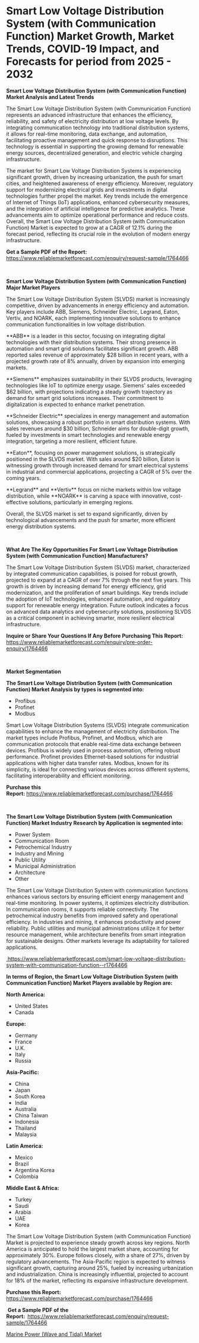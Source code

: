 <p><h1>Smart Low Voltage Distribution System (with Communication Function) Market Growth, Market Trends, COVID-19 Impact, and Forecasts for period from 2025 - 2032</h1></p><p><strong>Smart Low Voltage Distribution System (with Communication Function) Market Analysis and Latest Trends</strong></p>
<p><p>The Smart Low Voltage Distribution System (with Communication Function) represents an advanced infrastructure that enhances the efficiency, reliability, and safety of electricity distribution at low voltage levels. By integrating communication technology into traditional distribution systems, it allows for real-time monitoring, data exchange, and automation, facilitating proactive management and quick response to disruptions. This technology is essential in supporting the growing demand for renewable energy sources, decentralized generation, and electric vehicle charging infrastructure.</p><p>The market for Smart Low Voltage Distribution Systems is experiencing significant growth, driven by increasing urbanization, the push for smart cities, and heightened awareness of energy efficiency. Moreover, regulatory support for modernizing electrical grids and investments in digital technologies further propel the market. Key trends include the emergence of Internet of Things (IoT) applications, enhanced cybersecurity measures, and the integration of artificial intelligence for predictive analytics. These advancements aim to optimize operational performance and reduce costs. Overall, the Smart Low Voltage Distribution System (with Communication Function) Market is expected to grow at a CAGR of 12.1% during the forecast period, reflecting its crucial role in the evolution of modern energy infrastructure.</p></p>
<p><strong>Get a Sample PDF of the Report:&nbsp;</strong> <a href="https://www.reliablemarketforecast.com/enquiry/request-sample/1764466?utm_campaign=1842&utm_medium=2&utm_source=Github&utm_content=ia&utm_term=14022025&utm_id=smart-low-voltage-distribution-system-with-communication-function">https://www.reliablemarketforecast.com/enquiry/request-sample/1764466</a></p>
<p>&nbsp;</p>
<p><strong>Smart Low Voltage Distribution System (with Communication Function) Major Market Players</strong></p>
<p><p>The Smart Low Voltage Distribution System (SLVDS) market is increasingly competitive, driven by advancements in energy efficiency and automation. Key players include ABB, Siemens, Schneider Electric, Legrand, Eaton, Vertiv, and NOARK, each implementing innovative solutions to enhance communication functionalities in low voltage distribution.</p><p>**ABB** is a leader in this sector, focusing on integrating digital technologies with their distribution systems. Their strong presence in automation and smart grid solutions facilitates significant growth. ABB reported sales revenue of approximately $28 billion in recent years, with a projected growth rate of 8% annually, driven by expansion into emerging markets.</p><p>**Siemens** emphasizes sustainability in their SLVDS products, leveraging technologies like IoT to optimize energy usage. Siemens' sales exceeded $62 billion, with projections indicating a steady growth trajectory as demand for smart grid solutions increases. Their commitment to digitalization is expected to enhance market penetration.</p><p>**Schneider Electric** specializes in energy management and automation solutions, showcasing a robust portfolio in smart distribution systems. With sales revenues around $30 billion, Schneider aims for double-digit growth, fueled by investments in smart technologies and renewable energy integration, targeting a more resilient, efficient future.</p><p>**Eaton**, focusing on power management solutions, is strategically positioned in the SLVDS market. With sales around $20 billion, Eaton is witnessing growth through increased demand for smart electrical systems in industrial and commercial applications, projecting a CAGR of 5% over the coming years.</p><p>**Legrand** and **Vertiv** focus on niche markets within low voltage distribution, while **NOARK** is carving a space with innovative, cost-effective solutions, particularly in emerging regions.</p><p>Overall, the SLVDS market is set to expand significantly, driven by technological advancements and the push for smarter, more efficient energy distribution systems.</p></p>
<p>&nbsp;</p>
<p><strong>What Are The Key Opportunities For Smart Low Voltage Distribution System (with Communication Function) Manufacturers?</strong></p>
<p><p>The Smart Low Voltage Distribution System (SLVDS) market, characterized by integrated communication capabilities, is poised for robust growth, projected to expand at a CAGR of over 7% through the next five years. This growth is driven by increasing demand for energy efficiency, grid modernization, and the proliferation of smart buildings. Key trends include the adoption of IoT technologies, enhanced automation, and regulatory support for renewable energy integration. Future outlook indicates a focus on advanced data analytics and cybersecurity solutions, positioning SLVDS as a critical component in achieving smarter, more resilient electrical infrastructure.</p></p>
<p><strong>Inquire or Share Your Questions If Any Before Purchasing This Report:</strong> <a href="https://www.reliablemarketforecast.com/enquiry/pre-order-enquiry/1764466?utm_campaign=1842&utm_medium=2&utm_source=Github&utm_content=ia&utm_term=14022025&utm_id=smart-low-voltage-distribution-system-with-communication-function">https://www.reliablemarketforecast.com/enquiry/pre-order-enquiry/1764466</a></p>
<p>&nbsp;</p>
<p><strong>Market Segmentation</strong></p>
<p><strong>The Smart Low Voltage Distribution System (with Communication Function) Market Analysis by types is segmented into:</strong></p>
<p><ul><li>Profibus</li><li>Profinet</li><li>Modbus</li></ul></p>
<p><p>Smart Low Voltage Distribution Systems (SLVDS) integrate communication capabilities to enhance the management of electricity distribution. The market types include Profibus, Profinet, and Modbus, which are communication protocols that enable real-time data exchange between devices. Profibus is widely used in process automation, offering robust performance. Profinet provides Ethernet-based solutions for industrial applications with higher data transfer rates. Modbus, known for its simplicity, is ideal for connecting various devices across different systems, facilitating interoperability and efficient monitoring.</p></p>
<p><strong>Purchase this Report:&nbsp;</strong><a href="https://www.reliablemarketforecast.com/purchase/1764466?utm_campaign=1842&utm_medium=2&utm_source=Github&utm_content=ia&utm_term=14022025&utm_id=smart-low-voltage-distribution-system-with-communication-function">https://www.reliablemarketforecast.com/purchase/1764466</a></p>
<p>&nbsp;</p>
<p><strong>The Smart Low Voltage Distribution System (with Communication Function) Market Industry Research by Application is segmented into:</strong></p>
<p><ul><li>Power System</li><li>Communication Room</li><li>Petrochemical Industry</li><li>Industry and Mining</li><li>Public Utility</li><li>Municipal Administration</li><li>Architecture</li><li>Other</li></ul></p>
<p><p>The Smart Low Voltage Distribution System with communication functions enhances various sectors by ensuring efficient energy management and real-time monitoring. In power systems, it optimizes electricity distribution. In communication rooms, it supports reliable connectivity. The petrochemical industry benefits from improved safety and operational efficiency. In industries and mining, it enhances productivity and power reliability. Public utilities and municipal administrations utilize it for better resource management, while architecture benefits from smart integration for sustainable designs. Other markets leverage its adaptability for tailored applications.</p></p>
<p><a href="https://www.reliablemarketforecast.com/smart-low-voltage-distribution-system-with-communication-function--r1764466?utm_campaign=1842&utm_medium=2&utm_source=Github&utm_content=ia&utm_term=14022025&utm_id=smart-low-voltage-distribution-system-with-communication-function">&nbsp;https://www.reliablemarketforecast.com/smart-low-voltage-distribution-system-with-communication-function--r1764466</a></p>
<p><strong>In terms of Region, the Smart Low Voltage Distribution System (with Communication Function) Market Players available by Region are:</strong></p>
<p>
    <p> <strong> North America: </strong>
        <ul>
            <li>United States</li>
            <li>Canada</li>
        </ul>
        </p> 
    <p> <strong> Europe: </strong>
        <ul>
            <li>Germany</li>
            <li>France</li>
            <li>U.K.</li>
            <li>Italy</li>
            <li>Russia</li>
        </ul>
        </p> 
    <p> <strong> Asia-Pacific: </strong>
        <ul>
            <li>China</li>
            <li>Japan</li>
            <li>South Korea</li>
            <li>India</li>
            <li>Australia</li>
            <li>China Taiwan</li>
            <li>Indonesia</li>
            <li>Thailand</li>
            <li>Malaysia</li>
        </ul>
        </p> 
    <p> <strong> Latin America: </strong>
        <ul>
            <li>Mexico</li>
            <li>Brazil</li>
            <li>Argentina Korea</li>
            <li>Colombia</li>
        </ul>
        </p> 
    <p> <strong> Middle East & Africa: </strong>
        <ul>
            <li>Turkey</li>
            <li>Saudi</li>
            <li>Arabia</li>
            <li>UAE</li>
            <li>Korea</li>
        </ul>
    </p>
    </p>
<p><p>The Smart Low Voltage Distribution System (with Communication Function) Market is projected to experience steady growth across key regions. North America is anticipated to hold the largest market share, accounting for approximately 30%. Europe follows closely, with a share of 27%, driven by regulatory advancements. The Asia-Pacific region is expected to witness significant growth, capturing around 25%, fueled by increasing urbanization and industrialization. China is increasingly influential, projected to account for 18% of the market, reflecting its expansive infrastructure development.</p></p>
<p><strong>Purchase this Report: </strong><a href="https://www.reliablemarketforecast.com/purchase/1764466?utm_campaign=1842&utm_medium=2&utm_source=Github&utm_content=ia&utm_term=14022025&utm_id=smart-low-voltage-distribution-system-with-communication-function">https://www.reliablemarketforecast.com/purchase/1764466</a></p>
<p>&nbsp;<strong>Get a Sample PDF of the Report:&nbsp;&nbsp;</strong><a href="https://www.reliablemarketforecast.com/enquiry/request-sample/1764466?utm_campaign=1842&utm_medium=2&utm_source=Github&utm_content=ia&utm_term=14022025&utm_id=smart-low-voltage-distribution-system-with-communication-function">https://www.reliablemarketforecast.com/enquiry/request-sample/1764466</a></p>
<p><strong></strong></p>
<p><p><a href="https://github.com/gulaimolin/Market-Research-Report-List-7/blob/main/marine-power-wave-and-tidal-market.md?utm_campaign=1842&utm_medium=2&utm_source=Github&utm_content=ia&utm_term=14022025&utm_id=smart-low-voltage-distribution-system-with-communication-function">Marine Power (Wave and Tidal) Market</a></p></p>